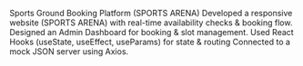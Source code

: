 Sports Ground Booking Platform (SPORTS ARENA)
Developed a responsive website (SPORTS ARENA) with real-time availability checks & booking flow.
Designed an Admin Dashboard for booking & slot management.
Used React Hooks (useState, useEffect, useParams) for state & routing Connected to a mock JSON server using Axios.
